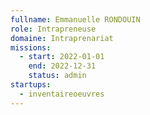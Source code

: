 ```yaml
---
fullname: Emmanuelle RONDOUIN
role: Intrapreneuse
domaine: Intraprenariat
missions:
  - start: 2022-01-01
    end: 2022-12-31
    status: admin
startups:
  - inventaireoeuvres
---
```


